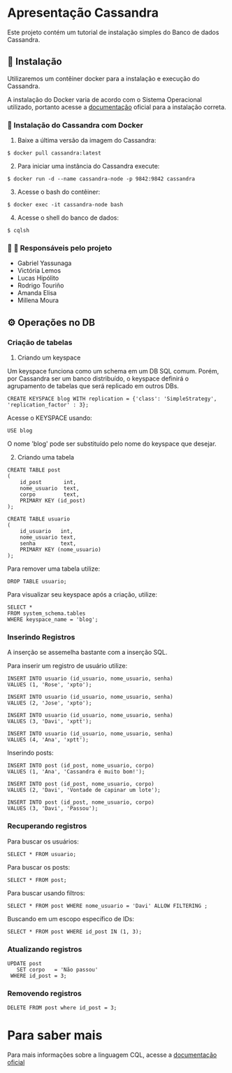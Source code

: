 # Apresentação Cassandra

Este projeto contém um tutorial de instalação simples do Banco de dados Cassandra.

## 🔌 Instalação

Utilizaremos um contêiner docker para a instalação e execução do Cassandra.

A instalação do Docker varia de acordo com o Sistema Operacional utilizado, portanto acesse
a [documentação](https://docs.docker.com/engine/install/ubuntu/) oficial para a instalação correta.

### 🐋 Instalação do Cassandra com Docker

1. Baixe a última versão da imagem do Cassandra:

```shell
$ docker pull cassandra:latest
```

2. Para iniciar uma instância do Cassandra execute:

```shell
$ docker run -d --name cassandra-node -p 9842:9842 cassandra
```

3. Acesse o bash do contêiner:

```shell
$ docker exec -it cassandra-node bash
```

4. Acesse o shell do banco de dados:

```shell
$ cqlsh
```

### :girl: :boy: Responsáveis pelo projeto

- Gabriel Yassunaga
- Victória Lemos
- Lucas Hipólito
- Rodrigo Touriño
- Amanda Elisa
- Millena Moura

## :gear: Operações no DB

### Criação de tabelas

1. Criando um keyspace

Um keyspace funciona como um schema em um DB SQL comum. Porém, por Cassandra ser um banco distribuído, o keyspace
definirá o agrupamento de tabelas que será replicado em outros DBs.

```cassandraql
CREATE KEYSPACE blog WITH replication = {'class': 'SimpleStrategy', 'replication_factor' : 3};
```

Acesse o KEYSPACE usando:

```cassandraql
USE blog
```

O nome 'blog' pode ser substituído pelo nome do keyspace que desejar.

2. Criando uma tabela

```cassandraql
CREATE TABLE post
(
    id_post       int,
    nome_usuario  text,
    corpo         text,
    PRIMARY KEY (id_post)
);
```

```cassandraql
CREATE TABLE usuario
(
    id_usuario   int,
    nome_usuario text,
    senha        text,
    PRIMARY KEY (nome_usuario)
);
```

Para remover uma tabela utilize:
```cassandraql
DROP TABLE usuario;
```

Para visualizar seu keyspace após a criação, utilize:

```cassandraql
SELECT *
FROM system_schema.tables
WHERE keyspace_name = 'blog';
```

### Inserindo Registros

A inserção se assemelha bastante com a inserção SQL.

Para inserir um registro de usuário utilize:

```cassandraql
INSERT INTO usuario (id_usuario, nome_usuario, senha)
VALUES (1, 'Rose', 'xpto');
```

```cassandraql
INSERT INTO usuario (id_usuario, nome_usuario, senha)
VALUES (2, 'Jose', 'xpto');
```

```cassandraql
INSERT INTO usuario (id_usuario, nome_usuario, senha)
VALUES (3, 'Davi', 'xptt');
```

```cassandraql
INSERT INTO usuario (id_usuario, nome_usuario, senha)
VALUES (4, 'Ana', 'xptt');
```

Inserindo posts:
```cassandraql
INSERT INTO post (id_post, nome_usuario, corpo)
VALUES (1, 'Ana', 'Cassandra é muito bom!');
```

```cassandraql
INSERT INTO post (id_post, nome_usuario, corpo)
VALUES (2, 'Davi', 'Vontade de capinar um lote');
```

```cassandraql
INSERT INTO post (id_post, nome_usuario, corpo)
VALUES (3, 'Davi', 'Passou');
```

### Recuperando registros
Para buscar os usuários:

```cassandraql
SELECT * FROM usuario;
```

Para buscar os posts:
```cassandraql
SELECT * FROM post;
```

Para buscar usando filtros:
```cassandraql
SELECT * FROM post WHERE nome_usuario = 'Davi' ALLOW FILTERING ;
```

Buscando em um escopo específico de IDs:
```cassandraql
SELECT * FROM post WHERE id_post IN (1, 3);
```

### Atualizando registros

```cassandraql
UPDATE post
   SET corpo   = 'Não passou'
 WHERE id_post = 3;
```

### Removendo registros
```cassandraql
DELETE FROM post where id_post = 3;
```

# Para saber mais

Para mais informações sobre a linguagem CQL, acesse a [documentação oficial](https://cassandra.apache.org/doc/latest/cql/index.html)